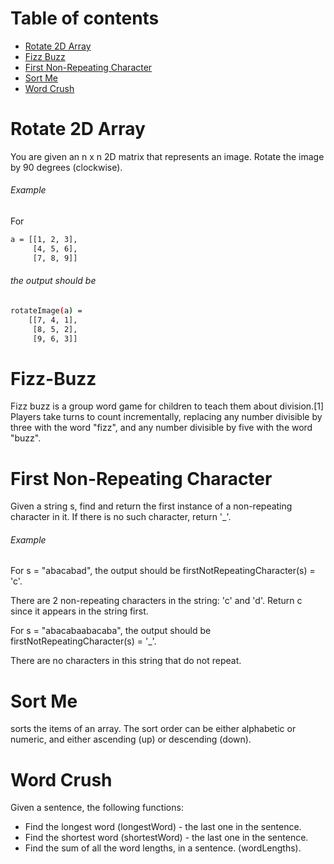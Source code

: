 Table of contents
=================

  * [Rotate 2D Array](#rotate-2d-array)
  * [Fizz Buzz](#fizz-buzz)
  * [First Non-Repeating Character](#first-non-repeating-character)
  * [Sort Me](#sort-me)
  * [Word Crush](#word-crush)


Rotate 2D Array
============

You are given an n x n 2D matrix that represents an image. Rotate the image by 90 degrees (clockwise).

###### Example

For

``` bash
a = [[1, 2, 3],
     [4, 5, 6],
     [7, 8, 9]]
```     
###### the output should be

``` bash
rotateImage(a) =
    [[7, 4, 1],
     [8, 5, 2],
     [9, 6, 3]]
```

Fizz-Buzz
============
Fizz buzz is a group word game for children to teach them about division.[1] Players take turns to count incrementally, replacing any number divisible by three with the word "fizz", and any number divisible by five with the word "buzz".


First Non-Repeating Character
============

Given a string s, find and return the first instance of a non-repeating character in it. If there is no such character, return '_'.

###### Example

For s = "abacabad", the output should be firstNotRepeatingCharacter(s) = 'c'.

There are 2 non-repeating characters in the string: 'c' and 'd'. Return c since it appears in the string first.

For s = "abacabaabacaba", the output should be firstNotRepeatingCharacter(s) = '_'.

There are no characters in this string that do not repeat.


Sort Me
============

sorts the items of an array. The sort order can be either alphabetic or numeric, and either ascending (up) or descending (down).


Word Crush
============

Given a sentence, the following functions:
* Find the longest word (longestWord) - the last one in the sentence.
* Find the shortest word (shortestWord) - the last one in the sentence.
* Find the sum of all the word lengths, in a sentence. (wordLengths).
